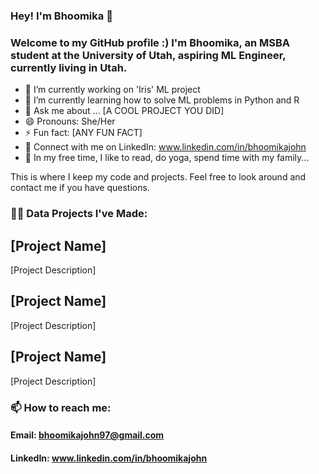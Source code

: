 <!--
**bhoomika-johnpedely/bhoomika-johnpedely** is a ✨ _special_ ✨ repository because its `README.md` (this file) appears on your GitHub profile.

Here are some ideas to get you started:

- 🔭 I’m currently working on ...
- 🌱 I’m currently learning ...
- 👯 I’m looking to collaborate on ...
- 🤔 I’m looking for help with ...
- 💬 Ask me about ...
- 📫 How to reach me: ...
- 😄 Pronouns: ...
- ⚡ Fun fact: ...
-->

### Hey! I'm Bhoomika 👋
### Welcome to my GitHub profile :) I'm Bhoomika, an MSBA student at the University of Utah, aspiring ML Engineer, currently living in Utah. 

- 🔭 I’m currently working on 'Iris' ML project
- 🌱 I’m currently learning how to solve ML problems in Python and R
- 💬 Ask me about ... [A COOL PROJECT YOU DID]
- 😄 Pronouns: She/Her
- ⚡ Fun fact: [ANY FUN FACT]
- 🤝 Connect with me on LinkedIn: www.linkedin.com/in/bhoomikajohn
- 🎈 In my free time, I like to read, do yoga, spend time with my family...
  
This is where I keep my code and projects. Feel free to look around and contact me if you have questions.

### 👨‍💻 Data Projects I've Made:
## [Project Name]
[Project Description]

## [Project Name]
[Project Description]

## [Project Name]
[Project Description]

### 📫 How to reach me: 
#### Email: bhoomikajohn97@gmail.com
#### LinkedIn: www.linkedin.com/in/bhoomikajohn


